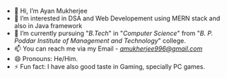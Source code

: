 - 👋 Hi, I’m Ayan Mukherjee
- 👀 I’m interested in DSA and Web Developement using MERN stack and also in Java framework
- 🌱 I’m currently pursuing "*B.Tech*" in "*Computer Science*" from "*B. P. Poddar Institute of Management and Technology*" college.
- 📫 You can reach me via my Email - *amukherjee996@gmail.com*
- 😄 Pronouns: He/Him.
- ⚡ Fun fact: I have also good taste in Gaming, specially PC games.

<!---
M-Ayan-001/M-Ayan-001 is a ✨ special ✨ repository because its `README.md` (this file) appears on your GitHub profile.
You can click the Preview link to take a look at your changes.
--->
